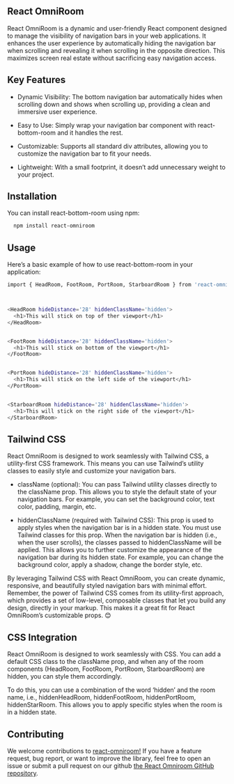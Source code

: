   ## React OmniRoom


  React OmniRoom is a dynamic and user-friendly React component designed to manage the visibility of navigation bars in your web applications. It enhances the user experience by automatically hiding the navigation bar when scrolling and revealing it when scrolling in the opposite direction. This maximizes screen real estate without sacrificing easy navigation access.

  ## Key Features

  - Dynamic Visibility: The bottom navigation bar automatically hides when scrolling down and shows when scrolling up, providing a clean and immersive user experience.

  - Easy to Use: Simply wrap your navigation bar component with react-bottom-room and it handles the rest.

  - Customizable: Supports all standard div attributes, allowing you to customize the navigation bar to fit your needs.

  - Lightweight: With a small footprint, it doesn’t add unnecessary weight to your project.

  ## Installation

  You can install react-bottom-room using npm:

  ```bash
    npm install react-omniroom
  ```

  ## Usage

  Here’s a basic example of how to use react-bottom-room in your application:

  ``` bash
  import { HeadRoom, FootRoom, PortRoom, StarboardRoom } from 'react-omniroom';



  <HeadRoom hideDistance='28' hiddenClassName='hidden'>
    <h1>This will stick on top of ther viewport</h1>
  </HeadRoom>


  <FootRoom hideDistance='28' hiddenClassName='hidden'>
    <h1>This will stick on bottom of the viewport</h1>
  </FootRoom>
  

  <PortRoom hideDistance='28' hiddenClassName='hidden'>
    <h1>This will stick on the left side of the viewport</h1>
  </PortRoom>


  <StarboardRoom hideDistance='28' hiddenClassName='hidden'>
    <h1>This will stick on the right side of the viewport</h1>
  </StarboardRoom>

  ```


  ## Tailwind CSS
  React OmniRoom is designed to work seamlessly with Tailwind CSS, a utility-first CSS framework. This means you can use Tailwind’s utility classes to easily style and customize your navigation bars.

  - className (optional): You can pass Tailwind utility classes directly to the className prop. This allows you to style the default state of your navigation bars. For example, you can set the background color, text color, padding, margin, etc.

  - hiddenClassName (required with Tailwind CSS): This prop is used to apply styles when the navigation bar is in a hidden state. You must use Tailwind classes for this prop. When the navigation bar is hidden (i.e., when the user scrolls), the classes passed to hiddenClassName will be applied. This allows you to further customize the appearance of the navigation bar during its hidden state. For example, you can change the background color, apply a shadow, change the border style, etc.

  By leveraging Tailwind CSS with React OmniRoom, you can create dynamic, responsive, and beautifully styled navigation bars with minimal effort. Remember, the power of Tailwind CSS comes from its utility-first approach, which provides a set of low-level, composable classes that let you build any design, directly in your markup. This makes it a great fit for React OmniRoom’s customizable props. 😊


  ## CSS Integration
   React OmniRoom is designed to work seamlessly with CSS. You can add a default CSS class to the className prop, and when any of the room components (HeadRoom, FootRoom, PortRoom, StarboardRoom) are hidden, you can style them accordingly.

  To do this, you can use a combination of the word ‘hidden’ and the room name, i.e., hiddenHeadRoom, hiddenFootRoom, hiddenPortRoom, hiddenStarRoom. This allows you to apply specific styles when the room is in a hidden state.


  ## Contributing

  We welcome contributions to [react-omniroom!](https://www.npmjs.com/package/react-omniroom) If you have a feature request, bug report, or want to improve the library, feel free to open an issue or submit a pull request on our github [the React Omniroom GitHub repository](https://github.com/DamifeZion/react-omniroom).
